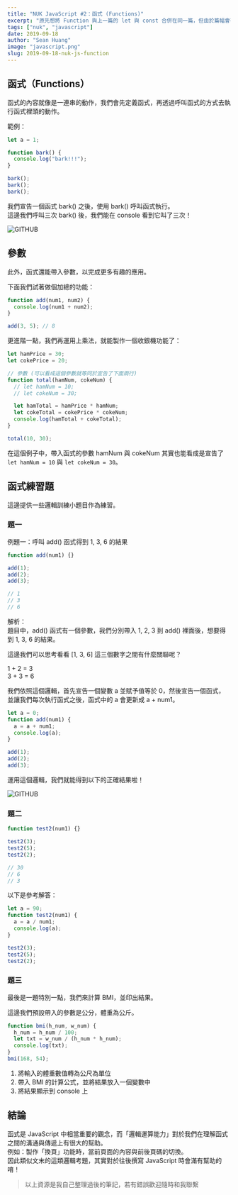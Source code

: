```yaml
---
title: "NUK JavaScript #2：函式 (Functions)"
excerpt: "原先想將 Function 與上一篇的 let 與 const 合併在同一篇，但由於篇幅會有些過長，因此決定另外寫一篇文章介紹函式。這篇文章會介紹函式的使用方式與觀念。"
tags: ["nuk", "javascript"]
date: 2019-09-18
author: "Sean Huang"
image: "javascript.png"
slug: 2019-09-18-nuk-js-function
---
```


## 函式（Functions）

函式的內容就像是一連串的動作，我們會先定義函式，再透過呼叫函式的方式去執行函式裡頭的動作。

範例：

```javascript
let a = 1;

function bark() {
  console.log("bark!!!");
}

bark();
bark();
bark();
```

我們宣告一個函式 bark() 之後，使用 bark() 呼叫函式執行。  
這邊我們呼叫三次 bark() 後，我們能在 console 看到它叫了三次！

![GITHUB](https://i.imgur.com/qLJlS80.png)

## 參數

此外，函式還能帶入參數，以完成更多有趣的應用。

下面我們試著做個加總的功能：

```javascript
function add(num1, num2) {
  console.log(num1 + num2);
}

add(3, 5); // 8
```

更進階一點，我們再運用上乘法，就能製作一個收銀機功能了：

```javascript
let hamPrice = 30;
let cokePrice = 20;

// 參數 (可以看成這個參數就等同於宣告了下面兩行)
function total(hamNum, cokeNum) {
  // let hamNum = 10;
  // let cokeNum = 30;

  let hamTotal = hamPrice * hamNum;
  let cokeTotal = cokePrice * cokeNum;
  console.log(hamTotal + cokeTotal);
}

total(10, 30);
```

在這個例子中，帶入函式的參數 hamNum 與 cokeNum 其實也能看成是宣告了 `let hamNum = 10` 與 `let cokeNum = 30`。

## 函式練習題

這邊提供一些邏輯訓練小題目作為練習。

### 題一

例題一：呼叫 add() 函式得到 1, 3, 6 的結果

```javascript
function add(num1) {}

add(1);
add(2);
add(3);

// 1
// 3
// 6
```

解析：  
題目中，add() 函式有一個參數，我們分別帶入 1, 2, 3 到 add() 裡面後，想要得到 1, 3, 6 的結果。

這邊我們可以思考看看 [1, 3, 6] 這三個數字之間有什麼關聯呢？

1 + 2 = 3  
3 + 3 = 6

我們依照這個邏輯，首先宣告一個變數 a 並賦予值等於 0，然後宣告一個函式，並讓我們每次執行函式之後，函式中的 a 會更新成 a + num1。

```javascript
let a = 0;
function add(num1) {
  a = a + num1;
  console.log(a);
}

add(1);
add(2);
add(3);
```

運用這個邏輯，我們就能得到以下的正確結果啦！

![GITHUB](https://i.imgur.com/4kpTRZd.png)

### 題二

```javascript
function test2(num1) {}

test2(3);
test2(5);
test2(2);

// 30
// 6
// 3
```

以下是參考解答：

```javascript
let a = 90;
function test2(num1) {
  a = a / num1;
  console.log(a);
}

test2(3);
test2(5);
test2(2);
```

### 題三

最後是一題特別一點，我們來計算 BMI，並印出結果。

這邊我們預設帶入的參數是公分，體重為公斤。

```javascript
function bmi(h_num, w_num) {
  h_num = h_num / 100;
  let txt = w_num / (h_num * h_num);
  console.log(txt);
}
bmi(168, 54);
```

1. 將輸入的體重數值轉為公尺為單位
2. 帶入 BMI 的計算公式，並將結果放入一個變數中
3. 將結果顯示到 console 上

## 結論

函式是 JavaScript 中相當重要的觀念，而「邏輯運算能力」對於我們在理解函式之間的溝通與傳遞上有很大的幫助。  
例如：製作「換頁」功能時，當前頁面的內容與前後頁碼的切換。  
因此類似文末的這類邏輯考題，其實對於往後撰寫 JavaScript 時會滿有幫助的唷！

> 以上資源是我自己整理過後的筆記，若有錯誤歡迎隨時和我聯繫
